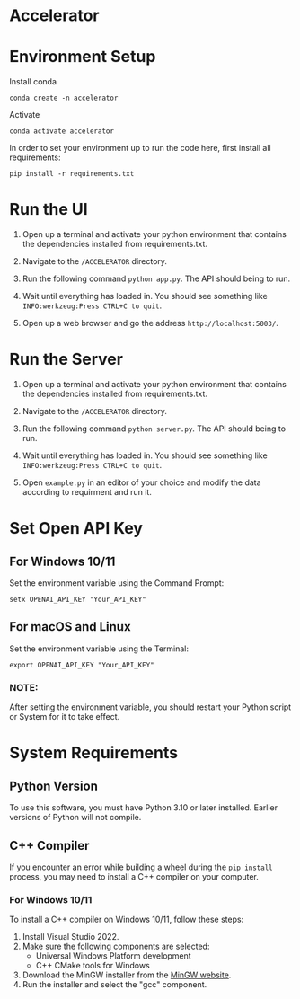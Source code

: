 # Accelerator
# Environment Setup

Install conda

```shell
conda create -n accelerator
```

Activate

```shell
conda activate accelerator
```

In order to set your environment up to run the code here, first install all requirements:

```shell
pip install -r requirements.txt
```

# Run the UI
1. Open up a terminal and activate your python environment that contains the dependencies installed from requirements.txt.

2. Navigate to the `/ACCELERATOR` directory.

3. Run the following command `python app.py`. The API should being to run.

4. Wait until everything has loaded in. You should see something like `INFO:werkzeug:Press CTRL+C to quit`.

5. Open up a web browser and go the address `http://localhost:5003/`.

# Run the Server
1. Open up a terminal and activate your python environment that contains the dependencies installed from requirements.txt.

2. Navigate to the `/ACCELERATOR` directory.

3. Run the following command `python server.py`. The API should being to run.

4. Wait until everything has loaded in. You should see something like `INFO:werkzeug:Press CTRL+C to quit`.

5. Open `example.py` in an editor of your choice and modify the data according to requirment and run it.

# Set Open API Key 

## For Windows 10/11
Set the environment variable using the Command Prompt:

```shell
setx OPENAI_API_KEY "Your_API_KEY"
```

## For macOS and Linux
Set the environment variable using the Terminal:

```shell
export OPENAI_API_KEY "Your_API_KEY"
```
### NOTE:
After setting the environment variable, you should restart your Python script or System for it to take effect.

# System Requirements

## Python Version

To use this software, you must have Python 3.10 or later installed. Earlier versions of Python will not compile.

## C++ Compiler

If you encounter an error while building a wheel during the `pip install` process, you may need to install a C++ compiler on your computer.

### For Windows 10/11

To install a C++ compiler on Windows 10/11, follow these steps:

1. Install Visual Studio 2022.
2. Make sure the following components are selected:
   - Universal Windows Platform development
   - C++ CMake tools for Windows
3. Download the MinGW installer from the [MinGW website](https://sourceforge.net/projects/mingw/).
4. Run the installer and select the "gcc" component.
